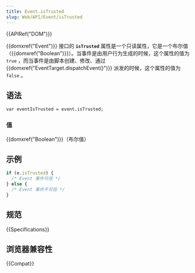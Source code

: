 ```yaml
---
title: Event.isTrusted
slug: Web/API/Event/isTrusted
---
```


{{APIRef("DOM")}}

{{domxref("Event")}} 接口的 **`isTrusted`** 属性是一个只读属性，它是一个布尔值（{{domxref("Boolean")}}）。当事件是由用户行为生成的时候，这个属性的值为 `true` ，而当事件是由脚本创建、修改、通过 {{domxref("EventTarget.dispatchEvent()")}} 派发的时候，这个属性的值为 `false` 。

## 语法

```plain
var eventIsTrusted = event.isTrusted;
```

### 值

{{domxref("Boolean")}}（布尔值）

## 示例

```js
if (e.isTrusted) {
  /* Event 事件可信 */
} else {
  /* Event 事件不可信 */
}
```

## 规范

{{Specifications}}

## 浏览器兼容性

{{Compat}}
